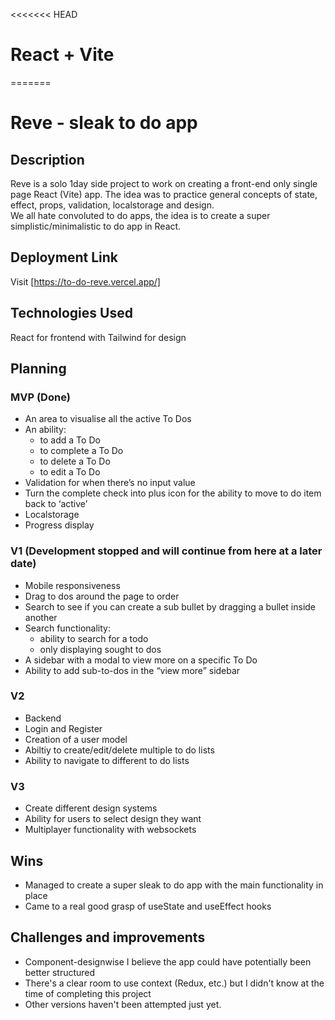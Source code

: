 <<<<<<< HEAD
# React + Vite

=======
# Reve - sleak to do app

## Description
Reve is a solo 1day side project to work on creating a front-end only single page React (Vite) app. The idea was to practice general concepts of state, effect, props, validation, localstorage and design. 
<br/>
We all hate convoluted to do apps, the idea is to create a super simplistic/minimalistic to do app in React.

## Deployment Link
Visit [https://to-do-reve.vercel.app/]

## Technologies Used
React for frontend with Tailwind for design

## Planning
### MVP (Done)
- An area to visualise all the active To Dos
- An ability:
  - to add a To Do
  - to complete a To Do
  - to delete a To Do
  - to edit a To Do
- Validation for when there’s no input value
- Turn the complete check into plus icon for the ability to move to do item back to ‘active’
- Localstorage
- Progress display

### V1 (Development stopped and will continue from here at a later date)
- Mobile responsiveness
- Drag to dos around the page to order
- Search to see if you can create a sub bullet by dragging a bullet inside another
- Search functionality:
  - ability to search for a todo
  - only displaying sought to dos
- A sidebar with a modal to view more on a specific To Do
- Ability to add sub-to-dos in the “view more” sidebar

### V2
- Backend
- Login and Register
- Creation of a user model
- Abiltiy to create/edit/delete multiple to do lists
- Ability to navigate to different to do lists

### V3
- Create different design systems
- Ability for users to select design they want
- Multiplayer functionality with websockets

## Wins 
- Managed to create a super sleak to do app with the main functionality in place
- Came to a real good grasp of useState and useEffect hooks

## Challenges and improvements
- Component-designwise I believe the app could have potentially been better structured
- There's a clear room to use context (Redux, etc.) but I didn't know at the time of completing this project
- Other versions haven't been attempted just yet.

